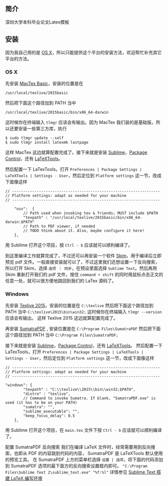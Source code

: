 ## 简介

深圳大学本科毕业论文Latex模板

## 安装

因为我自己用的是 [OS X](http://www.apple.com/cn/osx/)，所以只能提供这个平台的安装方法，欢迎帮忙补充其它平台的方法。

### OS X

先安装 [MacTex Basic](http://tug.org/cgi-bin/mactex-download/BasicTeX.pkg)，安装的位置是在

```
/usr/local/texlive/2015basic
```

然后把下面这个路径加到 PATH 当中

```
/usr/local/texlive/2015basic/bin/x86_64-darwin
```

这时候你在终端输入 `tlmgr` 应该会有输出。因为 MacTex 我们装的是基础版，所以还要安装一些第三方库，执行

```
$ sudo tlmgr update --self
$ sudo tlmgr install latexmk lastpage
```

这样 MacTex 这边就算配置完成了。接下来就是安装 [Sublime](https://www.sublimetext.com/)，[Package Control](https://packagecontrol.io/)，还有 [LaTeXTools](https://github.com/SublimeText/LaTeXTools)。

然后配置一下 LaTexTools，打开 `Preferences | Package Settings | LaTeXTools | Settings - User`，然后定位到 `Platform settings` 这一节，改成下面像这样

```
// ------------------------------------------------------------------
// Platform settings: adapt as needed for your machine
// ------------------------------------------------------------------

    "osx":  {
        // Path used when invoking tex & friends; MUST include $PATH
        "texpath" : "/usr/local/texlive/2015basic/bin/x86_64-darwin:$PATH"
        // Path to PDF viewer, if needed
        // TODO think about it. Also, maybe configure it here!
    },
```

用 Sublime 打开这个项目，按 `Ctrl - b` 应该就可以顺利编译了。

到这里编译工作就算完成了，不过还可以再安装一个软件 [Skim](http://skim-app.sourceforge.net/)，用于编译后立即预览 pdf 文件。一般直接安装就可以了，不过这里我们还想设置一下反向搜索，所以打开 Skim，选择 `选项 ｜ 同步`，在预设里面选择 `Sublime Text`。然后再用 Skim 重新打开我们的 pdf 文件，按住 `command + shift` 的同时用鼠标点击正文的任意一处，就可以很方便地跳回到我们的 LaTex 源码了。


### Windows

先安装 [Texlive 2015](http://mirrors.ctan.org/systems/texlive/Images/texlive2015-20150523.iso)，安装的位置是在
`C:\texlive`
然后把下面这个路径加到 PATH 当中
`C:\texlive\2015\bin\win32;`
这时候你在终端输入 `tlmgr --version` 应该会有输出。
这样 Texlive 2015 这边就算配置完成了。

再安装 [SumatraPDF](http://www.sumatrapdfreader.org/download-free-pdf-viewer-cn.html) , 安装位置是在
`C:\Program Files\SumatraPDF`
然后把下面这个路径加到 PATH 当中
`C:\Program Files\SumatraPDF;`

接下来就是安装 [Sublime](https://www.sublimetext.com/)，[Package Control](https://packagecontrol.io/installation)，还有 [LaTeXTools](https://github.com/SublimeText/LaTeXTools)。
然后配置一下 LaTexTools，打开 `Preferences | Package Settings | LaTeXTools | Settings - User`，然后定位到 `Platform settings` 这一节，改成下面像这样

```
// ------------------------------------------------------------------
// Platform settings: adapt as needed for your machine
// ------------------------------------------------------------------

"windows": {
        "texpath" : "C:\\texlive\\2015\\bin\\win32;$PATH",
        "distro" : "texlive",
        // Command to invoke Sumatra. If blank, "SumatraPDF.exe" is used (it has to be on your PATH)
        "sumatra": "",
        "sublime_executable": "",
        "keep_focus_delay": 0.5
    },
```

用 Sublime 打开这个项目，在 `main.tex` 文件下按 `Ctrl - b` 应该就可以顺利编译了。

配置 SumatraPDF 反向搜索
我们在编译 LaTeX 文件时，经常需要用到反向搜索，也即从 PDF 的内容跳到代码的内容， SumatraPDF 是 LaTeXTools 默认使用的预览工具。
在 SumatraPDF 上方的菜单栏选择 `设置 | 选项`，将下面的代码添加到 SumatraPDF 选项的最下面方的反向搜索设置框内即可。
`"C:\Program Files\Sublime Text 2\sublime_text.exe" "%f:%l"`
详情参见 [Sublime Text 搭建 LaTeX 编写环境](http://www.latexstudio.net/archives/1169) 

